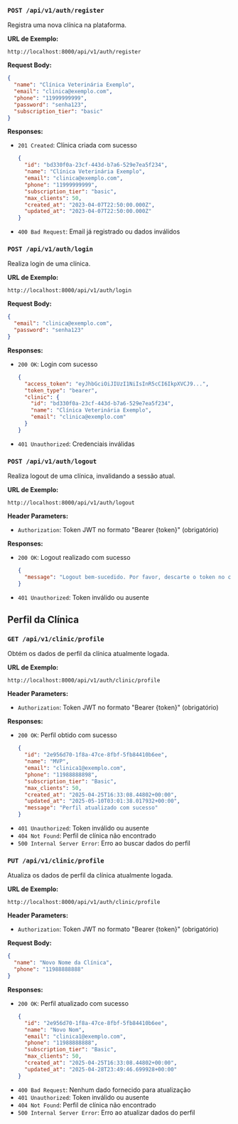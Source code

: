 ### `POST /api/v1/auth/register`

Registra uma nova clínica na plataforma.

**URL de Exemplo:**
```
http://localhost:8000/api/v1/auth/register
```

**Request Body:**
```json
{
  "name": "Clínica Veterinária Exemplo",
  "email": "clinica@exemplo.com",
  "phone": "11999999999",
  "password": "senha123",
  "subscription_tier": "basic"
}
```

**Responses:**
- `201 Created`: Clínica criada com sucesso
  ```json
  {
    "id": "bd330f0a-23cf-443d-b7a6-529e7ea5f234",
    "name": "Clínica Veterinária Exemplo",
    "email": "clinica@exemplo.com",
    "phone": "11999999999",
    "subscription_tier": "basic",
    "max_clients": 50,
    "created_at": "2023-04-07T22:50:00.000Z",
    "updated_at": "2023-04-07T22:50:00.000Z"
  }
  ```
- `400 Bad Request`: Email já registrado ou dados inválidos

### `POST /api/v1/auth/login`

Realiza login de uma clínica.

**URL de Exemplo:**
```
http://localhost:8000/api/v1/auth/login
```

**Request Body:**
```json
{
  "email": "clinica@exemplo.com",
  "password": "senha123"
}
```

**Responses:**
- `200 OK`: Login com sucesso
  ```json
  {
    "access_token": "eyJhbGciOiJIUzI1NiIsInR5cCI6IkpXVCJ9...",
    "token_type": "bearer",
    "clinic": {
      "id": "bd330f0a-23cf-443d-b7a6-529e7ea5f234",
      "name": "Clínica Veterinária Exemplo",
      "email": "clinica@exemplo.com"
    }
  }
  ```
- `401 Unauthorized`: Credenciais inválidas

### `POST /api/v1/auth/logout`

Realiza logout de uma clínica, invalidando a sessão atual.

**URL de Exemplo:**
```
http://localhost:8000/api/v1/auth/logout
```

**Header Parameters:**
- `Authorization`: Token JWT no formato "Bearer {token}" (obrigatório)

**Responses:**
- `200 OK`: Logout realizado com sucesso
  ```json
  {
    "message": "Logout bem-sucedido. Por favor, descarte o token no cliente."
  }
  ```
- `401 Unauthorized`: Token inválido ou ausente

## Perfil da Clínica

### `GET /api/v1/clinic/profile`

Obtém os dados de perfil da clínica atualmente logada.

**URL de Exemplo:**
```
http://localhost:8000/api/v1/auth/clinic/profile
```

**Header Parameters:**
- `Authorization`: Token JWT no formato "Bearer {token}" (obrigatório)

**Responses:**
- `200 OK`: Perfil obtido com sucesso
  ```json
  {
    "id": "2e956d70-1f8a-47ce-8fbf-5fb84410b6ee",
    "name": "MVP",
    "email": "clinica1@exemplo.com",
    "phone": "11988888898",
    "subscription_tier": "Basic",
    "max_clients": 50,
    "created_at": "2025-04-25T16:33:08.44802+00:00",
    "updated_at": "2025-05-10T03:01:38.017932+00:00",
    "message": "Perfil atualizado com sucesso"
  }
  ```
- `401 Unauthorized`: Token inválido ou ausente
- `404 Not Found`: Perfil de clínica não encontrado
- `500 Internal Server Error`: Erro ao buscar dados do perfil

### `PUT /api/v1/clinic/profile`

Atualiza os dados de perfil da clínica atualmente logada.

**URL de Exemplo:**
```
http://localhost:8000/api/v1/auth/clinic/profile
```

**Header Parameters:**
- `Authorization`: Token JWT no formato "Bearer {token}" (obrigatório)

**Request Body:**
```json
{
  "name": "Novo Nome da Clínica",
  "phone": "11988888888"
}
```

**Responses:**
- `200 OK`: Perfil atualizado com sucesso
  ```json
  {
    "id": "2e956d70-1f8a-47ce-8fbf-5fb84410b6ee",
    "name": "Novo Nom",
    "email": "clinica1@exemplo.com",
    "phone": "11988888888",
    "subscription_tier": "Basic",
    "max_clients": 50,
    "created_at": "2025-04-25T16:33:08.44802+00:00",
    "updated_at": "2025-04-28T23:49:46.699928+00:00"
  }
  ```
- `400 Bad Request`: Nenhum dado fornecido para atualização
- `401 Unauthorized`: Token inválido ou ausente
- `404 Not Found`: Perfil de clínica não encontrado
- `500 Internal Server Error`: Erro ao atualizar dados do perfil
